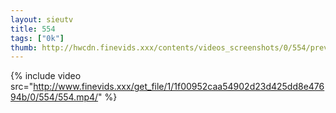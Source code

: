 ```yaml
--- 
layout: sieutv
title: 554
tags: ["0k"]
thumb: http://hwcdn.finevids.xxx/contents/videos_screenshots/0/554/preview.mp4.jpg
---
```

{% include video src="http://www.finevids.xxx/get_file/1/1f00952caa54902d23d425dd8e47694b/0/554/554.mp4/" %} 
